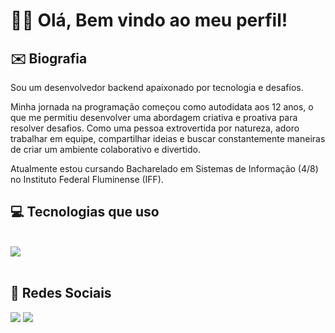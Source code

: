 <h1 align="left">👋🏻 Olá, Bem vindo ao meu perfil!</h1>


## ✉️&nbsp;Biografia
Sou um desenvolvedor backend apaixonado por tecnologia e desafios.

Minha jornada na programação começou como autodidata aos 12 anos, o que me permitiu desenvolver uma abordagem criativa e proativa para resolver desafios. Como uma pessoa extrovertida por natureza, adoro trabalhar em equipe, compartilhar ideias e buscar constantemente maneiras de criar um ambiente colaborativo e divertido.

Atualmente estou cursando Bacharelado em Sistemas de Informação (4/8) no Instituto Federal Fluminense (IFF).

## 💻&nbsp;Tecnologias que uso
  
<div style="display: inline_block"><br>
    <img src="https://skillicons.dev/icons?i=javascript,typescript,nestjs,nodejs,prisma,postgres,mysql,docker,git" />
</div>
  
  <br>
  
## 👨&nbsp;Redes Sociais
 
<div>
 <a href="https://instagram.com/micaelgomes.dev" target="_blank"><img src="https://skillicons.dev/icons?i=instagram"/></a>
 <a href="https://www.linkedin.com/in/micaelgomestavares/" target="_blank"><img src="https://skillicons.dev/icons?i=linkedin"/></a>
</div>
